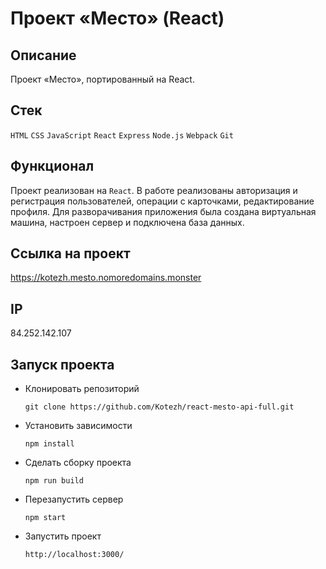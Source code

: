# Проект «Место» (React)

## Описание
Проект «Место», портированный на React.

## Стек
`HTML` `CSS` `JavaScript` `React` `Express` `Node.js` `Webpack` `Git`

## Функционал
Проект реализован на `React`. В работе реализованы авторизация и регистрация пользователей, операции с карточками, редактирование профиля. Для разворачивания приложения была создана виртуальная машина, настроен сервер и подключена база данных.

## Ссылка на проект
https://kotezh.mesto.nomoredomains.monster

## IP
84.252.142.107

## Запуск проекта

* Клонировать репозиторий

  `git clone https://github.com/Kotezh/react-mesto-api-full.git`

* Установить зависимости

  `npm install`

* Сделать сборку проекта 

  `npm run build`
 
* Перезапустить сервер

  `npm start`

* Запустить проект

  `http://localhost:3000/`
